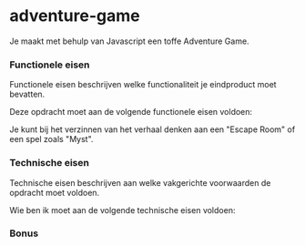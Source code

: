 # adventure-game
Je maakt met behulp van Javascript een toffe Adventure Game.

### Functionele eisen
Functionele eisen beschrijven welke functionaliteit je eindproduct moet bevatten. 

Deze opdracht moet aan de volgende functionele eisen voldoen:
<!-- * het spel heeft tenminste 10 verschillende locaties (elke locatie heeft een titel, een foto, een verhaaltje en meerdere keuzes); -->
<!-- * het spel heeft een startpagina (met uitleg over hoe het spel werkt, een sfeerfoto, de titel van het spel, en een knop "start"); -->
<!-- * de speler krijgt de mogelijkheid om voorwerpen op te pakken;
* de speler mag bepaalde locaties niet betreden zonder het juiste voorwerp; -->
<!-- * het verhaal kent een "win" einde; -->
<!-- * het verhaal kent meerdere "faal" eindes; -->
<!-- * het verhaal kent meerdere routes en meerdere eindpunten, je kunt het verhaal dus meerdere keren spelen met verschillende uitkomsten; -->
<!-- * je kiest afbeeldingen die de sfeer in het spel ondersteunen; -->

Je kunt bij het verzinnen van het verhaal denken aan een "Escape Room" of een spel zoals "Myst".

### Technische eisen
Technische eisen beschrijven aan welke vakgerichte voorwaarden de opdracht moet voldoen. 

Wie ben ik moet aan de volgende technische eisen voldoen:
<!-- * elke locatie in het spel heeft een eigen functie; -->
<!-- * elke functie logt de titel van het level naar de console; waar slaat dit op -->
<!-- * elke functie stelt de optieknoppen, de titel, het plaatje en het verhaaltje; -->
<!-- * het wisselen van locaties gebeurt door gebruik te maken van de onClick actions van de buttons; -->
<!-- * je zorgt dat elk level een eigen afbeelding heeft; -->
<!-- * je past de stylesheet aan om het spel een eigen "look & feel" te geven; -->
<!-- * het hele spel vindt plaats zonder de complete pagina te herladen (je mag dus geen links <a> gebruiken); -->

### Bonus
<!-- * Gebruik een onload event om iets voor elkaar te krijgen op het moment dat de spelpagina helemaal is geladen (denk aan een animatie starten of een geluid afspelen); -->
